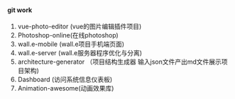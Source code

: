 #### git work

1. vue-photo-editor (vue的图片编辑插件项目)
2. Photoshop-online(在线photoshop)
3. wall.e-mobile (wall.e项目手机端页面)
4. wall.e-server (wall.e服务器程序优化与分离)
5. architecture-generator （项目结构生成器 输入json文件产出md文件展示项目架构)
6. Dashboard (访问系统信息仪表板)
7. Animation-awesome(动画效果库)

